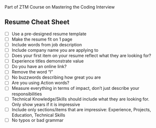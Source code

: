 Part of ZTM Course on Mastering the Coding Interview

**Resume Cheat Sheet**
---------------

- [ ] Use a pre-designed resume template    
- [ ] Make the resume fit on 1 page   
- [ ] Include words from job description  
- [ ] Include company name you are applying to  
- [ ] Does your first item on your resume reflect what they are looking for?  
- [ ] Experience titles demonstrate value  
- [ ] Do you have an online link?  
- [ ] Remove the word “I”  
- [ ] No buzzwords describing how great you are  
- [ ] Are you using Action words?  
- [ ] Measure everything in terms of impact, don’t just describe your responsibilities  
- [ ] Technical Knowledge/Skills should include what they are looking for. Only show years if it is impressive  
- [ ] Include only sections/items that are impressive: Experience, Projects, Education, Technical Skills  
- [ ] No typos or bad grammar  
